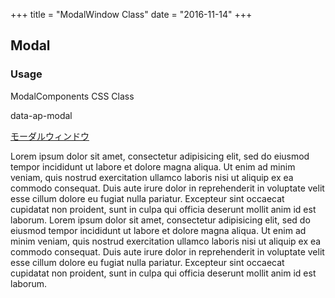 +++
title = "ModalWindow Class"
date = "2016-11-14"
+++

## Modal


### Usage

ModalComponents CSS Class



data-ap-modal

<p class="btn primary"><a href="#modalWindow" data-ap-modal>モーダルウィンドウ</a></p>

<div class="modalWindow" id="modalWindow">
  <div class="modalDialog">
      <p class="modalClose" data-ap-modal-close></p>
      <p class="text">Lorem ipsum dolor sit amet, consectetur adipisicing elit, sed do eiusmod tempor incididunt ut labore et dolore magna aliqua. Ut enim ad minim veniam, quis nostrud exercitation ullamco laboris nisi ut aliquip ex ea commodo consequat. Duis aute irure dolor in reprehenderit in voluptate velit esse cillum dolore eu fugiat nulla pariatur. Excepteur sint occaecat cupidatat non proident, sunt in culpa qui officia deserunt mollit anim id est laborum. Lorem ipsum dolor sit amet, consectetur adipisicing elit, sed do eiusmod tempor incididunt ut labore et dolore magna aliqua. Ut enim ad minim veniam, quis nostrud exercitation ullamco laboris nisi ut aliquip ex ea commodo consequat. Duis aute irure dolor in reprehenderit in voluptate velit esse cillum dolore eu fugiat nulla pariatur. Excepteur sint occaecat cupidatat non proident, sunt in culpa qui officia deserunt mollit anim id est laborum.
      </p>
    </div>
</div>
    
